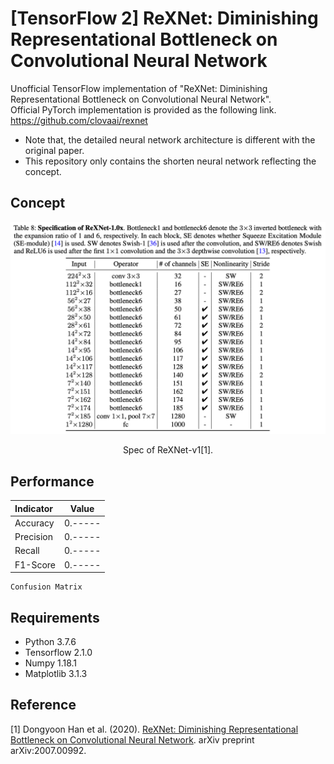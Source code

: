 [TensorFlow 2] ReXNet: Diminishing Representational Bottleneck on Convolutional Neural Network
=====

Unofficial TensorFlow implementation of "ReXNet: Diminishing Representational Bottleneck on Convolutional Neural Network".  
Official PyTorch implementation is provided as the following link.  
https://github.com/clovaai/rexnet  

* Note that, the detailed neural network architecture is different with the original paper.  
* This repository only contains the shorten neural network reflecting the concept.  

## Concept
<div align="center">
  <img src="./figures/rexnet.png" width="600">  
  <p>Spec of ReXNet-v1[1].</p>
</div>

## Performance

|Indicator|Value|
|:---|:---:|
|Accuracy|0.-----|
|Precision|0.-----|
|Recall|0.-----|
|F1-Score|0.-----|

```
Confusion Matrix
```

## Requirements
* Python 3.7.6  
* Tensorflow 2.1.0  
* Numpy 1.18.1  
* Matplotlib 3.1.3  

## Reference
[1] Dongyoon Han et al. (2020). <a href="https://arxiv.org/abs/2007.00992">ReXNet: Diminishing Representational Bottleneck on Convolutional Neural Network</a>. arXiv preprint arXiv:2007.00992.
